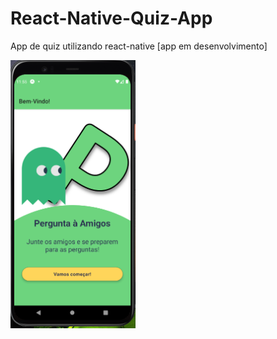 # React-Native-Quiz-App
App de quiz utilizando react-native [app em desenvolvimento]


<img src="https://github.com/JefersonNSoares/React-Native-Quiz-App/blob/main/assets/Screen%20Images/Screen%20Welcome.png" width="200">

